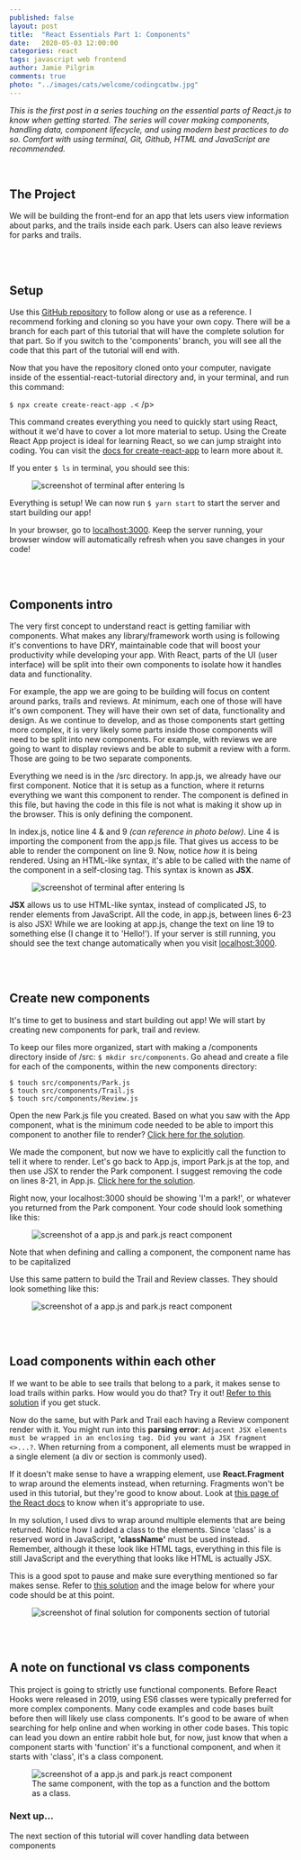 ```yaml
---
published: false
layout: post
title:  "React Essentials Part 1: Components"
date:   2020-05-03 12:00:00
categories: react
tags: javascript web frontend
author: Jamie Pilgrim
comments: true
photo: "../images/cats/welcome/codingcatbw.jpg"
---
```


<p><em>
This is the first post in a series touching on the essential parts of React.js to know when getting started. The series will cover making components, handling data, component lifecycle, and using modern best practices to do so. Comfort with using terminal, Git, Github, HTML and JavaScript are recommended.
</em></p>
<br>

<h2>The Project</h2>
<p>
We will be building the front-end for an app that lets users view information about parks, and the trails inside each park. Users can also leave reviews for parks and trails.
</p>

<br>
<br>
<h2>Setup</h2>
<p>
Use this <a alt="Tutorial's github repository" target="_blank" href="https://github.com/PilgrimMemoirs/essential-react-tutorial">GitHub repository</a> to follow along or use as a reference. I recommend forking and cloning so you have your own copy. There will be a branch for each part of this tutorial that will have the complete solution for that part. So if you switch to the 'components' branch, you will see all the code that this part of the tutorial will end with.
<p>

<p>
Now that you have the repository cloned onto your computer, navigate inside of the essential-react-tutorial directory and, in your terminal, and run this command:
</p>

<p>
<code>$ npx create create-react-app .</code><
/p>

<p>
This command creates everything you need to quickly start using React, without it we'd have to cover a lot more material to setup. Using the Create React App project is ideal for learning React, so we can jump straight into coding. You can visit the <a alt="create-react-app documentation" target="_blank" href="https://create-react-app.dev/">docs for create-react-app</a> to learn more about it.
</p>

<p>
If you enter <code>$ ls</code> in terminal, you should see this:
</p>

<figure>
  <img src="../images/react/ls.png" alt="screenshot of terminal after entering ls">
</figure>

<p>Everything is setup! We can now run <code>$ yarn start</code> to start the server and start building our app!</p>

<p>
In your browser, go to <a alt="localhost 3000" target="_blank" href="http://localhost:3000">localhost:3000</a>. Keep the server running, your browser window will automatically refresh when you save changes in your code!
</p>


<br>
<br>
<h2>Components intro</h2>

<p>
The very first concept to understand react is getting familiar with components. What makes any library/framework worth using is following it's conventions to have DRY, maintainable code that will boost your productivity while developing your app. With React, parts of the UI (user interface) will be split into their own components to isolate how it handles data and functionality.
</p>

<p> For example, the app we are going to be building will focus on content around parks, trails and reviews. At minimum, each one of those will have it's own component. They will have their own set of data, functionality and design. As we continue to develop, and as those components start getting more complex, it is very likely some parts inside those components will need to be split into new components. For example, with reviews we are going to want to display reviews and be able to submit a review with a form. Those are going to be two separate components.  
</p>

<p>
Everything we need is in the /src directory. In app.js, we already have our first component. Notice that it is setup as a function, where it returns everything we want this component to render. The component is defined in this file, but having the code in this file is not what is making it show up in the browser. This is only defining the component.
</p>

<p>
In index.js, notice line 4 & and 9 <em>(can reference in photo below)</em>. Line 4 is importing the component from the app.js file. That gives us access to be able to render the component on line 9. Now, notice <em>how</em> it is being rendered. Using an HTML-like syntax, it's able to be called with the name of the component in a self-closing tag. This syntax is known as <b>JSX</b>.
</p>

<figure>
  <img src="../images/react/app-index.png" alt="screenshot of terminal after entering ls">
</figure>

<p>
<b>JSX</b> allows us to use HTML-like syntax, instead of complicated JS, to render elements from JavaScript. All the code, in app.js, between lines 6-23 is also JSX! While we are looking at app.js, change the text on line 19 to something else (I change it to 'Hello!'). If your server is still running, you should see the text change automatically when you visit <a alt="localhost 3000" target="_blank" href="http://localhost:3000">localhost:3000</a>.
</p>

<br>
<br>
<h2> Create new components </h2>

<p>
It's time to get to business and start building out app! We will start by creating new components for park, trail and review.
</p>

<p>
To keep our files more organized, start with making a /components directory inside of /src: <code>$ mkdir src/components</code>.  Go ahead and create a file for each of the components, within the new components directory:
</p>

<p>
<code>$ touch src/components/Park.js</code><br>
<code>$ touch src/components/Trail.js</code><br>
<code>$ touch src/components/Review.js</code>
</p>

<p>
Open the new Park.js file you created. Based on what you saw with the App component, what is the minimum code needed to be able to import this component to another file to render? <a alt="" target="_blank" href="https://gist.github.com/PilgrimMemoirs/01ce60bf85cede9a821109f61a6fc60b#file-01components-js">Click here for the solution</a>.
</p>

<p>
We made the component, but now we have to explicitly call the function to tell it where to render. Let's go back to App.js, import Park.js at the top, and then use JSX to render the Park component. I suggest removing the code on lines 8-21, in App.js. <a alt="" target="_blank" href="https://gist.github.com/PilgrimMemoirs/01ce60bf85cede9a821109f61a6fc60b#file-02components-js">Click here for the solution</a>.
</p>

<p> Right now, your localhost:3000 should be showing 'I'm a park!', or whatever you returned from the Park component. Your code should look something like this:
</p>

<figure>
  <img src="../images/react/app-park.png" alt="screenshot of a app.js and park.js react component">
</figure>

<p>
Note that when defining and calling a component, the component name has to be capitalized
</p>

<p>
Use this same pattern to build the Trail and Review classes. They should look something like this:
</p>

<figure>
  <img src="../images/react/new-components.png" alt="screenshot of a app.js and park.js react component">
</figure>

<br>
<br>
<h2>Load components within each other</h2>
<p>
If we want to be able to see trails that belong to a park, it makes sense to load trails within parks. How would you do that? Try it out! <a alt="" target="_blank" href="https://gist.github.com/PilgrimMemoirs/01ce60bf85cede9a821109f61a6fc60b#file-02components-js">Refer to this solution</a> if you get stuck.
</p>

<p>
Now do the same, but with Park and Trail each having a Review component render with it. You might run into this <b>parsing error</b>: <code>Adjacent JSX elements must be wrapped in an enclosing tag. Did you want a JSX fragment <>...</>?</code>. When returning from a component, all elements must be wrapped in a single element (a div or section is commonly used).
</p>

<p>
If it doesn't make sense to have a wrapping element, use <b>React.Fragment</b> to wrap around the elements instead, when returning. Fragments won't be used in this tutorial, but they're good to know about. Look at <a alt="React docs for fragment" target="_blank" href="https://reactjs.org/docs/fragments.html">this page of the React docs</a> to know when it's appropriate to use.
</p>

<p>
In my solution, I used divs to wrap around multiple elements that are being returned. Notice how I added a class to the elements. Since 'class' is a reserved word in JavaScript, <b>'className'</b> must be used instead. Remember, although it these look like HTML tags, everything in this file is still JavaScript and the everything that looks like HTML is actually JSX.
</p>

<p>
This is a good spot to pause and make sure everything mentioned so far makes sense. Refer to <a alt="final code solution" target="_blank" href="https://gist.github.com/PilgrimMemoirs/01ce60bf85cede9a821109f61a6fc60b#file-06components-js">this solution</a> and the image below for where your code should be at this point.
</p>

<figure>
  <img src="../images/react/final-components.png" alt="screenshot of final solution for components section of tutorial">
</figure>

<br>
<br>
<h2>A note on functional vs class components</h2>
<p>
This project is going to strictly use functional components. Before React Hooks were released in 2019, using ES6 classes were typically preferred for more complex components. Many code examples and code bases built before then will likely use class components. It's good to be aware of when searching for help online and when working in other code bases. This topic can lead you down an entire rabbit hole but, for now, just know that when a component starts with 'function' it's a functional component, and when it starts with 'class', it's a class component.
</p>

<figure>
  <img src="../images/react/functional-class.png" alt="screenshot of a app.js and park.js react component">
    <figcaption> The same component, with the top as a function and the bottom as a class.</figcaption>
</figure>


<h3>Next up...</h3>
<p>The next section of this tutorial will cover handling data between components</p>
